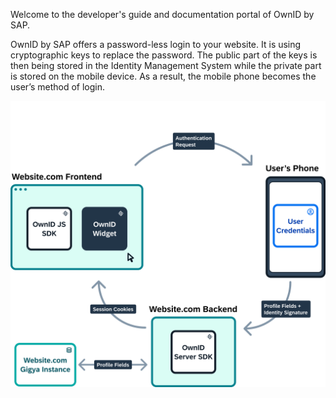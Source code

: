 Welcome to the developer's guide and documentation portal of OwnID by SAP.

OwnID by SAP offers a password-less login to your website. It is using cryptographic keys to replace the password. The public part of the keys is then being stored in the Identity Management System while the private part is stored on the mobile device. As a result, the mobile phone becomes the user’s method of login.

![architecture](_media/ownid-how-it-works.png)
